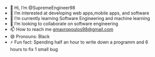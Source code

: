 - 👋 Hi, I’m @SupremeEngineer98
- 👀 I’m interested at developing web apps,mobile apps, and software
- 🌱 I’m currently learning Software Engineering and machine learning
- 💞️ I’m looking to collaborate on software engineering
- 📫 How to reach me gmavropoulos98@gmail.com    
- 😄 Pronouns: Black
- ⚡ Fun fact: Spending half an hour to write down a programm and 6 hours to fix 1 small bug

<!---
SupremeEngineer98/SupremeEngineer98 is a ✨ special ✨ repository because its `README.md` (this file) appears on your GitHub profile.
You can click the Preview link to take a look at your changes.
--->
